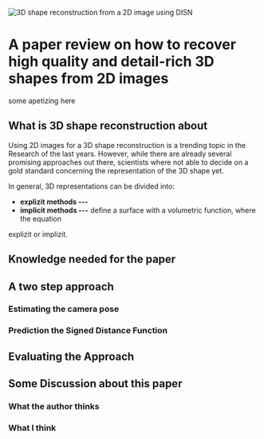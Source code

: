 ![3D shape reconstruction from a 2D image using DISN](tmp)
# A paper review on how to recover high quality and detail-rich 3D shapes from 2D images
some apetizing here
## What is 3D shape reconstruction about
Using 2D images for a 3D shape reconstruction is a trending topic in the Research of the last  years. However, while there are already several promising approaches out there, scientists where not able to decide on a gold standard concerning the representation of the 3D shape yet.

In general, 3D representations can be divided into:

 - **explizit methods ---**
 - **implicit methods ---** define a surface with a volumetric function, where the equation 

explizit or implizit.
## Knowledge needed for the paper
## A two step approach

### Estimating the camera pose

### Prediction the Signed Distance Function

## Evaluating the Approach

## Some Discussion about this paper

### What the author thinks

### What I think

<!--stackedit_data:
eyJoaXN0b3J5IjpbLTcwMTI0NTkwNywtMjU1MDY5NjcwLC04Nj
AzMTQyMjAsMTMzNjc2MTExNiwtMTA3MzU3NzQ1MiwyMDAwMjgw
ODAxLC02Njk1NDQ4NTYsMjMzMTkyOTddfQ==
-->